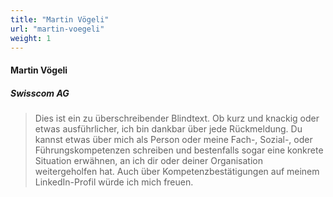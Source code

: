 ```yaml
---
title: "Martin Vögeli"
url: "martin-voegeli"
weight: 1
---
```

#### Martin Vögeli
##### Swisscom AG
> Dies ist ein zu überschreibender Blindtext. Ob kurz und knackig oder etwas ausführlicher, ich bin dankbar über jede Rückmeldung. Du kannst etwas über mich als Person oder meine Fach-, Sozial-, oder Führungskompetenzen schreiben und bestenfalls sogar eine konkrete Situation erwähnen, an ich dir oder deiner Organisation weitergeholfen hat. Auch über Kompetenzbestätigungen auf meinem LinkedIn-Profil würde ich mich freuen.
